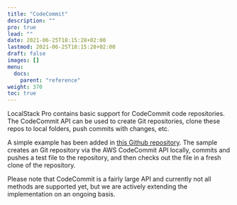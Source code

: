 ```yaml
---
title: "CodeCommit"
description: ""
pro: true
lead: ""
date: 2021-06-25T18:15:28+02:00
lastmod: 2021-06-25T18:15:28+02:00
draft: false
images: []
menu:
  docs:
    parent: "reference"
weight: 370
toc: true
---
```


LocalStack Pro contains basic support for CodeCommit code repositories. The CodeCommit API can be used to create Git repositories, clone these repos to local folders, push commits with changes, etc.

A simple example has been added in [this Github repository](https://github.com/localstack/localstack-pro-samples/tree/master/codecommit-git-repo). The sample creates an Git repository via the AWS CodeCommit API locally, commits and pushes a test file to the repository, and then checks out the file in a fresh clone of the repository.

Please note that CodeCommit is a fairly large API and currently not all methods are supported yet, but we are actively extending the implementation on an ongoing basis.
